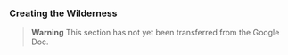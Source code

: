 ### Creating the Wilderness

> **Warning**
> This section has not yet been transferred from the Google Doc.
